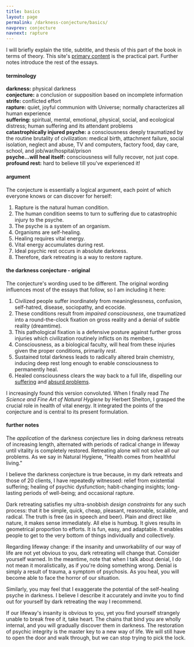 ```yaml
---
title: basics
layout: page
permalink: /darkness-conjecture/basics/
navprev: conjecture
navnext: rapture
---
```


I will briefly explain the title, subtitle, and thesis of this part of the book in terms of theory. This site's [primary content](/) is the practical part. Further notes introduce the rest of the essays.

#### terminology

**darkness:** physical darkness  
**conjecture:** a conclusion or supposition based on incomplete information  
**strife:** conflicted effort  
**rapture:** quiet, joyful communion with Universe; normally characterizes all human experience  
**suffering:** spiritual, mental, emotional, physical, social, and ecological distress; human suffering and its attendant problems  
**catastrophically injured psyche:** a consciousness deeply traumatized by the routine brutality of civilization: medical birth, attachment failure, social isolation, neglect and abuse, TV and computers, factory food, day care, school, and job/war/hospital/prison  
**psyche…will heal itself:** consciousness will fully recover, not just cope.  
**profound rest:** hard to believe till you've experienced it!

#### argument

The conjecture is essentially a logical argument, each point of which everyone knows or can discover for herself:

1. Rapture is the natural human condition.
2. The human condition seems to turn to suffering due to catastrophic injury to the psyche.
3. The psyche is a system of an organism.
4. Organisms are self-healing.
5. Healing requires vital energy.
6. Vital energy accumulates during rest.
7. Ideal psychic rest occurs in absolute darkness.
8. Therefore, dark retreating is a way to restore rapture.


#### the darkness conjecture - original

The conjecture's wording used to be different. The original wording influences most of the essays that follow, so I am including it here:

1. Civilized people suffer inordinately from meaninglessness, confusion, self-hatred, disease, sociopathy, and ecocide.
2. These conditions result from _impaired consciousness_, one traumatized into a round-the-clock fixation on gross reality and a denial of subtle reality (dreamtime).
3. This pathological fixation is a defensive posture against further gross injuries which civilization routinely inflicts on its members.
4. Consciousness, as a biological faculty, will heal from these injuries given the proper conditions, primarily _rest_.
5. Sustained total darkness leads to radically altered brain chemistry, inducing deep rest long enough to enable consciousness to permanently heal.
6. Healed consciousness clears the way back to a full life, dispelling our [suffering](/blog/2009/09/conjectures-sixth-point/) and [absurd problems](/blog/2009/09/darkness-made-simple/).

I increasingly found this version convoluted. When I finally read _The Science and Fine Art of Natural Hygiene_ by Herbert Shelton, I grasped the crucial role in health of vital energy. It integrated the points of the conjecture and is central to its present formulation.

#### further notes

The _application_ of the darkness conjecture lies in doing darkness retreats of increasing length, alternated with periods of radical change in lifeway until vitality is completely restored. Retreating alone will not solve all our problems. As we say in Natural Hygiene, "Health comes from healthful living." 

I believe the darkness conjecture is true because, in my dark retreats and those of 20 clients, I have repeatedly witnessed: relief from existential suffering; healing of psychic dysfunction; habit-changing insights; long- lasting periods of well-being; and occasional rapture.

Dark retreating satisfies my ultra-snobbish _design constraints_ for any such process: that it be simple, quick, cheap, pleasant, reasonable, scalable, and radical. The truth is free (as in speech and beer). Plain and direct like nature, it makes sense immediately. All else is humbug. It gives results in geometrical proportion to efforts. It is fun, easy, and adaptable. It enables people to get to the very bottom of things individually and collectively.

Regarding lifeway change: if the insanity and unworkability of our way of life are not yet obvious to you, dark retreating will change that. Consider yourself warned. In the meantime, note that when I talk about denial, I do not mean it moralistically, as if you're doing something wrong. Denial is simply a result of trauma, a symptom of psychosis. As you heal, you will become able to face the horror of our situation.

Similarly, you may feel that I exaggerate the potential of the self-healing psyche in darkness. I believe I describe it accurately and invite you to find out for yourself by dark retreating the way I recommend.

If our lifeway's insanity is obvious to you, yet you find yourself strangely unable to break free of it, take heart. The chains that bind you are wholly internal, and you will gradually discover them in darkness. The restoration of psychic integrity is the master key to a new way of life. We will still have to open the door and walk through, but we can stop trying to pick the lock.

